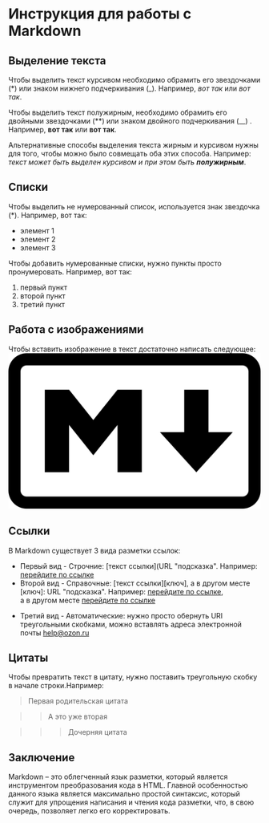 # Инструкция для работы с Markdown

## Выделение текста

Чтобы выделить текст курсивом необходимо обрамить его звездочками (*) или знаком нижнего подчеркивания (_). Например, *вот так* или _вот так_.

Чтобы выделить текст полужирным, необходимо обрамить его двойными звездочками (**) или знаком двойного подчеркивания (__) . Например, **вот так** или __вот так__.

Альтернативные способы выделения текста жирным и курсивом нужны для того, чтобы можно было совмещать оба этих способа. Например: _текст может быть выделен курсивом и при этом быть **полужирным**_.

## Списки

Чтобы выделить не нумерованный список, используется знак звездочка (*). Например, вот так:

* элемент 1
* элемент 2
* элемент 3

Чтобы добавить нумерованные списки, нужно пункты просто пронумеровать. Например, вот так:

1. первый пункт
2. второй пункт 
3. третий пункт

## Работа с изображениями

Чтобы вставить изображение в текст достаточно написать следующее:![Здесь должна быть картинка!](https://github.com/TanjanaRZ/MarkdownInstruction/blob/main/Markdown-mark.svg.png)

## Ссылки

В Markdown существует 3 вида разметки ссылок:

* Первый вид - Строчние: [текст ссылки](URL "подсказка". Например: [перейдите по ссылке](https://ru.wikipedia.org/wiki/Markdown)
* Второй вид - Справочные: [текст ссылки][ключ], а в другом месте [ключ]: URL "подсказка". Например: [перейдите по ссылке][1],  
а в другом месте [перейдите по ссылке][2]
 
[1]:https://ru.wikipedia.org/wiki/Markdown "Википедия"
[2]:https://gist.github.com/Jekins/2bf2d0638163f1294637 "GitHub"

* Третий вид - Автоматические: нужно просто обернуть URI треугольными скобками, можно вставлять адреса электронной почты <help@ozon.ru>

## Цитаты

Чтобы превратить текст в цитату, нужно поставить треугольную скобку в начале строки.Например:

> Первая родительская цитата  

>> А это уже вторая

>>> Дочерняя цитата 

## Заключение

Markdown – это облегченный язык разметки, который является инструментом преобразования кода в HTML. Главной особенностью данного языка является максимально простой синтаксис, который служит для упрощения написания и чтения кода разметки, что, в свою очередь, позволяет легко его корректировать.

